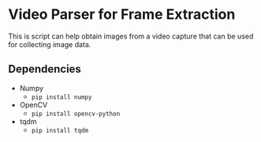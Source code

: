 # Video Parser for Frame Extraction

This is script can help obtain images from a video capture that can be used for collecting image data.

## Dependencies
* Numpy
    * `pip install numpy`
* OpenCV
    * `pip install opencv-python`
* tqdm
    * `pip install tqdm`
